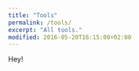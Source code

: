 ```yaml
---
title: "Tools"
permalink: /tools/
excerpt: "All tools."
modified: 2016-05-20T16:15:00+02:00
---
```


Hey!
